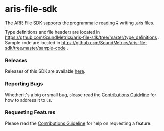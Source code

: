 # aris-file-sdk

The ARIS File SDK supports the programmatic reading & writing .aris files.

Type definitions and file headers are located in https://github.com/SoundMetrics/aris-file-sdk/tree/master/type_definitions .
Sample code are located in https://github.com/SoundMetrics/aris-file-sdk/tree/master/sample-code .

### Releases

Releases of this SDK are available [here](https://github.com/SoundMetrics/aris-file-sdk/releases).

### Reporting Bugs

Whether it's a big or small bug, please read the
[Contributions Guideline](CONTRIBUTING.md) for how to address it to us.

### Requesting Features

Please read the [Contributions Guideline](CONTRIBUTING.md) for help on requesting a feature.

